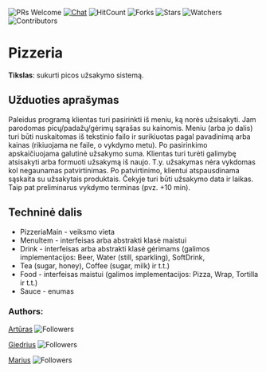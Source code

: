 ![PRs Welcome](https://img.shields.io/badge/PRs-welcome-brightgreen.svg)
[![Chat](https://img.shields.io/discord/620935790867906561?label=chat)](https://discordapp.com/channels/620935790867906561)
![HitCount](http://hits.dwyl.io/keizah7/java-oop.svg)
![Forks](https://img.shields.io/github/forks/keizah7/java-pizzeria?style=social)
![Stars](https://img.shields.io/github/stars/keizah7/java-pizzeria?style=social)
![Watchers](https://img.shields.io/github/watchers/keizah7/java-pizzeria?style=social)
![Contributors](https://img.shields.io/github/contributors/keizah7/java-pizzeria)

# Pizzeria

**Tikslas**: sukurti picos užsakymo sistemą.

Užduoties aprašymas
-------------------
Paleidus programą klientas turi pasirinkti iš meniu, ką norės užsisakyti.
Jam parodomas picų/padažų/gėrimų sąrašas su kainomis.
Meniu (arba jo dalis) turi būti nuskaitomas iš tekstinio failo ir surikiuotas pagal pavadinimą arba kainas (rikiuojama ne faile, o vykdymo metu).
Po pasirinkimo apskaičiuojama galutinė užsakymo suma.
Klientas turi turėti galimybę atsisakyti arba formuoti užsakymą iš naujo.
T.y. užsakymas nėra vykdomas kol negaunamas patvirtinimas.
Po patvirtinimo, klientui atspausdinama sąskaita su užsakytais produktais.
Čekyje turi būti užsakymo data ir laikas. Taip pat preliminarus vykdymo terminas (pvz. +10 min).

Techninė dalis
--------------
- PizzeriaMain - veiksmo vieta
- MenuItem - interfeisas arba abstrakti klasė maistui
- Drink - interfeisas arba abstrakti klasė gėrimams (galimos implementacijos: Beer, Water (still, sparkling), SoftDrink, 
- Tea (sugar, honey), Coffee (sugar, milk) ir t.t.)
- Food - interfeisas maistui (galimos implementacijos: Pizza, Wrap, Tortilla ir t.t.)
- Sauce - enumas

### Authors:
[Artūras](https://github.com/keizah7) ![Followers](https://img.shields.io/github/followers/keizah7?style=social)

[Giedrius](https://github.com/GiedriusVir) ![Followers](https://img.shields.io/github/followers/GiedriusVir?style=social) 

[Marius](https://github.com/mariusbrazionis) ![Followers](https://img.shields.io/github/followers/mariusbrazionis?style=social) 